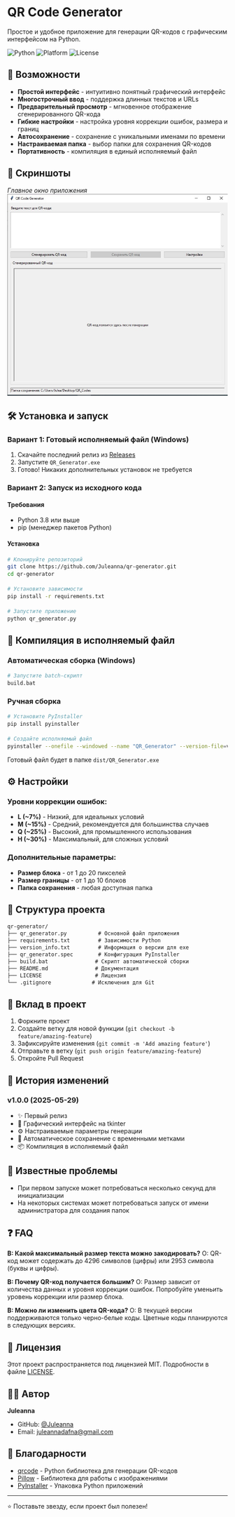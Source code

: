 # QR Code Generator

Простое и удобное приложение для генерации QR-кодов с графическим интерфейсом на Python.

![Python](https://img.shields.io/badge/python-v3.8+-blue.svg)
![Platform](https://img.shields.io/badge/platform-windows-lightgrey.svg)
![License](https://img.shields.io/badge/license-MIT-green.svg)

## 🚀 Возможности

- **Простой интерфейс** - интуитивно понятный графический интерфейс
- **Многострочный ввод** - поддержка длинных текстов и URLs
- **Предварительный просмотр** - мгновенное отображение сгенерированного QR-кода
- **Гибкие настройки** - настройка уровня коррекции ошибок, размера и границ
- **Автосохранение** - сохранение с уникальными именами по времени
- **Настраиваемая папка** - выбор папки для сохранения QR-кодов
- **Портативность** - компиляция в единый исполняемый файл

## 📸 Скриншоты

*Главное окно приложения*
![Screenshot](images/Screenshot_1.jpg)

## 🛠 Установка и запуск

### Вариант 1: Готовый исполняемый файл (Windows)

1. Скачайте последний релиз из [Releases](https://github.com/Juleanna/qr-generator/releases)
2. Запустите `QR_Generator.exe`
3. Готово! Никаких дополнительных установок не требуется

### Вариант 2: Запуск из исходного кода

#### Требования
- Python 3.8 или выше
- pip (менеджер пакетов Python)

#### Установка
```bash
# Клонируйте репозиторий
git clone https://github.com/Juleanna/qr-generator.git
cd qr-generator

# Установите зависимости
pip install -r requirements.txt

# Запустите приложение
python qr_generator.py
```

## 🔧 Компиляция в исполняемый файл

### Автоматическая сборка (Windows)
```bash
# Запустите batch-скрипт
build.bat
```

### Ручная сборка
```bash
# Установите PyInstaller
pip install pyinstaller

# Создайте исполняемый файл
pyinstaller --onefile --windowed --name "QR_Generator" --version-file=version_info.txt qr_generator.py
```

Готовый файл будет в папке `dist/QR_Generator.exe`

## ⚙️ Настройки

### Уровни коррекции ошибок:
- **L (~7%)** - Низкий, для идеальных условий
- **M (~15%)** - Средний, рекомендуется для большинства случаев
- **Q (~25%)** - Высокий, для промышленного использования  
- **H (~30%)** - Максимальный, для сложных условий

### Дополнительные параметры:
- **Размер блока** - от 1 до 20 пикселей
- **Размер границы** - от 1 до 10 блоков
- **Папка сохранения** - любая доступная папка

## 📁 Структура проекта

```
qr-generator/
├── qr_generator.py          # Основной файл приложения
├── requirements.txt         # Зависимости Python
├── version_info.txt         # Информация о версии для exe
├── qr_generator.spec        # Конфигурация PyInstaller
├── build.bat               # Скрипт автоматической сборки
├── README.md               # Документация
├── LICENSE                 # Лицензия
└── .gitignore             # Исключения для Git
```

## 🤝 Вклад в проект

1. Форкните проект
2. Создайте ветку для новой функции (`git checkout -b feature/amazing-feature`)
3. Зафиксируйте изменения (`git commit -m 'Add amazing feature'`)
4. Отправьте в ветку (`git push origin feature/amazing-feature`)
5. Откройте Pull Request

## 📝 История изменений

### v1.0.0 (2025-05-29)
- ✨ Первый релиз
- 🎨 Графический интерфейс на tkinter
- ⚙️ Настраиваемые параметры генерации
- 💾 Автоматическое сохранение с временными метками
- 📦 Компиляция в исполняемый файл

## 🐛 Известные проблемы

- При первом запуске может потребоваться несколько секунд для инициализации
- На некоторых системах может потребоваться запуск от имени администратора для создания папок

## ❓ FAQ

**В: Какой максимальный размер текста можно закодировать?**
О: QR-код может содержать до 4296 символов (цифры) или 2953 символа (буквы и цифры).

**В: Почему QR-код получается большим?**
О: Размер зависит от количества данных и уровня коррекции ошибок. Попробуйте уменьить уровень коррекции или размер блока.

**В: Можно ли изменить цвета QR-кода?**
О: В текущей версии поддерживаются только черно-белые коды. Цветные коды планируются в следующих версиях.

## 📄 Лицензия

Этот проект распространяется под лицензией MIT. Подробности в файле [LICENSE](LICENSE).

## 👨‍💻 Автор

**Juleanna**
- GitHub: [@Juleanna](https://github.com/Juleanna)
- Email: juleannadafna@gmail.com

## 🙏 Благодарности

- [qrcode](https://github.com/lincolnloop/python-qrcode) - Python библиотека для генерации QR-кодов
- [Pillow](https://python-pillow.org/) - Библиотека для работы с изображениями
- [PyInstaller](https://pyinstaller.org/) - Упаковка Python приложений

---
⭐ Поставьте звезду, если проект был полезен!
